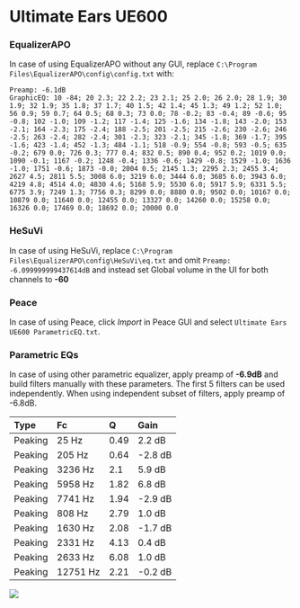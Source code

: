 # Ultimate Ears UE600

### EqualizerAPO
In case of using EqualizerAPO without any GUI, replace `C:\Program Files\EqualizerAPO\config\config.txt`
with:
```
Preamp: -6.1dB
GraphicEQ: 10 -84; 20 2.3; 22 2.2; 23 2.1; 25 2.0; 26 2.0; 28 1.9; 30 1.9; 32 1.9; 35 1.8; 37 1.7; 40 1.5; 42 1.4; 45 1.3; 49 1.2; 52 1.0; 56 0.9; 59 0.7; 64 0.5; 68 0.3; 73 0.0; 78 -0.2; 83 -0.4; 89 -0.6; 95 -0.8; 102 -1.0; 109 -1.2; 117 -1.4; 125 -1.6; 134 -1.8; 143 -2.0; 153 -2.1; 164 -2.3; 175 -2.4; 188 -2.5; 201 -2.5; 215 -2.6; 230 -2.6; 246 -2.5; 263 -2.4; 282 -2.4; 301 -2.3; 323 -2.1; 345 -1.8; 369 -1.7; 395 -1.6; 423 -1.4; 452 -1.3; 484 -1.1; 518 -0.9; 554 -0.8; 593 -0.5; 635 -0.2; 679 0.0; 726 0.3; 777 0.4; 832 0.5; 890 0.4; 952 0.2; 1019 0.0; 1090 -0.1; 1167 -0.2; 1248 -0.4; 1336 -0.6; 1429 -0.8; 1529 -1.0; 1636 -1.0; 1751 -0.6; 1873 -0.0; 2004 0.5; 2145 1.3; 2295 2.3; 2455 3.4; 2627 4.5; 2811 5.5; 3008 6.0; 3219 6.0; 3444 6.0; 3685 6.0; 3943 6.0; 4219 4.8; 4514 4.0; 4830 4.6; 5168 5.9; 5530 6.0; 5917 5.9; 6331 5.5; 6775 3.9; 7249 1.3; 7756 0.3; 8299 0.0; 8880 0.0; 9502 0.0; 10167 0.0; 10879 0.0; 11640 0.0; 12455 0.0; 13327 0.0; 14260 0.0; 15258 0.0; 16326 0.0; 17469 0.0; 18692 0.0; 20000 0.0
```

### HeSuVi
In case of using HeSuVi, replace `C:\Program Files\EqualizerAPO\config\HeSuVi\eq.txt` and omit `Preamp:
-6.099999999437614dB` and instead set Global volume in the UI for both channels to **-60**

### Peace
In case of using Peace, click *Import* in Peace GUI and select `Ultimate Ears UE600 ParametricEQ.txt`.

### Parametric EQs
In case of using other parametric equalizer, apply preamp of **-6.9dB** and build filters manually
with these parameters. The first 5 filters can be used independently.
When using independent subset of filters, apply preamp of -6.8dB.

| Type    | Fc       |    Q | Gain    |
|:--------|:---------|:-----|:--------|
| Peaking | 25 Hz    | 0.49 | 2.2 dB  |
| Peaking | 205 Hz   | 0.64 | -2.8 dB |
| Peaking | 3236 Hz  | 2.1  | 5.9 dB  |
| Peaking | 5958 Hz  | 1.82 | 6.8 dB  |
| Peaking | 7741 Hz  | 1.94 | -2.9 dB |
| Peaking | 808 Hz   | 2.79 | 1.0 dB  |
| Peaking | 1630 Hz  | 2.08 | -1.7 dB |
| Peaking | 2331 Hz  | 4.13 | 0.4 dB  |
| Peaking | 2633 Hz  | 6.08 | 1.0 dB  |
| Peaking | 12751 Hz | 2.21 | -0.2 dB |

![](https://raw.githubusercontent.com/jaakkopasanen/AutoEq/master/results/headphonecom/sbaf-serious/Ultimate%20Ears%20UE600/Ultimate%20Ears%20UE600.png)